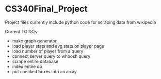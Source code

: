 # CS340Final_Project

Project files currently include python code for scraping data from wikipedia

Current TO DOs
- make graph generator
- load player stats and avg stats on player page
- load number of player from a query
- connect server query to whoosh query
- scrape entire database
- index entire db
- put checked boxes into an array

